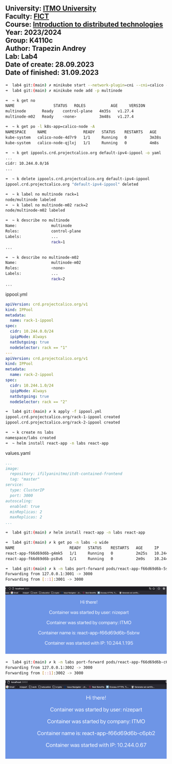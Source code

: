 University: [ITMO University](https://itmo.ru/ru/)  
Faculty: [FICT](https://fict.itmo.ru)  
Course: [Introduction to distributed technologies](https://github.com/itmo-ict-faculty/introduction-to-distributed-technologies)  
Year: 2023/2024  
Group: K4110c  
Author: Trapezin Andrey  
Lab: Lab4  
Date of create: 28.09.2023  
Date of finished: 31.09.2023
---

```bash
➜  lab4 git:(main) ✗ minikube start --network-plugin=cni --cni=calico -p=multinode
➜  lab4 git:(main) ✗ minikube node add -p multinode
```

```bash
➜  ~ k get no
NAME                 STATUS   ROLES           AGE     VERSION
multinode       Ready    control-plane   4m35s   v1.27.4
multinode-m02   Ready    <none>          3m48s   v1.27.4
```

```bash
➜  ~ k get po -l k8s-app=calico-node -A
NAMESPACE     NAME                READY   STATUS    RESTARTS   AGE
kube-system   calico-node-4d7r9   1/1     Running   0          3m38s
kube-system   calico-node-qjlxj   1/1     Running   0          4m8s
```

```bash
➜  ~ k get ippools.crd.projectcalico.org default-ipv4-ippool -o yaml
...
cidr: 10.244.0.0/16
...
```

```bash
➜  ~ k delete ippools.crd.projectcalico.org default-ipv4-ippool
ippool.crd.projectcalico.org "default-ipv4-ippool" deleted
```

```bash
➜  ~ k label no multinode rack=1
node/multinode labeled
➜  ~ k label no multinode-m02 rack=2
node/multinode-m02 labeled
```

```bash
➜  ~ k describe no multinode
Name:               multinode
Roles:              control-plane
Labels:             ...
                    rack=1
...
```

```bash
➜  ~ k describe no multinode-m02
Name:               multinode-m02
Roles:              <none>
Labels:             ...
                    rack=2
...
```

ippool.yml
```yaml
apiVersion: crd.projectcalico.org/v1
kind: IPPool
metadata:
  name: rack-1-ippool
spec:
  cidr: 10.244.0.0/24
  ipipMode: Always
  natOutgoing: true
  nodeSelector: rack == "1"
---
apiVersion: crd.projectcalico.org/v1
kind: IPPool
metadata:
  name: rack-2-ippool
spec:
  cidr: 10.244.1.0/24
  ipipMode: Always
  natOutgoing: true
  nodeSelector: rack == "2"
```

```bash
➜  lab4 git:(main) ✗ k apply -f ippool.yml
ippool.crd.projectcalico.org/rack-1-ippool created
ippool.crd.projectcalico.org/rack-2-ippool created
```

```bash
➜  ~ k create ns labs
namespace/labs created
➜  ~ helm install react-app -n labs react-app
```

values.yaml
```yaml
...
image:
  repository: ifilyaninitmo/itdt-contained-frontend
  tag: "master"
service:
  type: ClusterIP
  port: 3000
autoscaling:
  enabled: true
  minReplicas: 2
  maxReplicas: 2
...
```

```bash
➜  lab4 git:(main) ✗ helm install react-app -n labs react-app
```

```bash
➜  lab4 git:(main) ✗ k get po -n labs -o wide
NAME                        READY   STATUS    RESTARTS   AGE     IP             NODE            NOMINATED NODE   READINESS GATES
react-app-f66d69d6b-g4mk5   1/1     Running   0          2m25s   10.244.1.129   multinode-m02   <none>           <none>
react-app-f66d69d6b-ps8v6   1/1     Running   0          2m9s    10.244.0.193   multinode       <none>           <none>
```

```bash
➜  lab4 git:(main) ✗ k -n labs port-forward pods/react-app-f66d69d6b-5sbrw 3001:3000
Forwarding from 127.0.0.1:3001 -> 3000
Forwarding from [::1]:3001 -> 3000
```

![rack2.png](screenshots%2Frack2.png)

```bash
➜  lab4 git:(main) ✗ k -n labs port-forward pods/react-app-f66d69d6b-c6pb2 3002:3000
Forwarding from 127.0.0.1:3002 -> 3000
Forwarding from [::1]:3002 -> 3000
```

![rack1.png](screenshots%2Frack1.png)

```bash

```

```bash

```

```bash

```